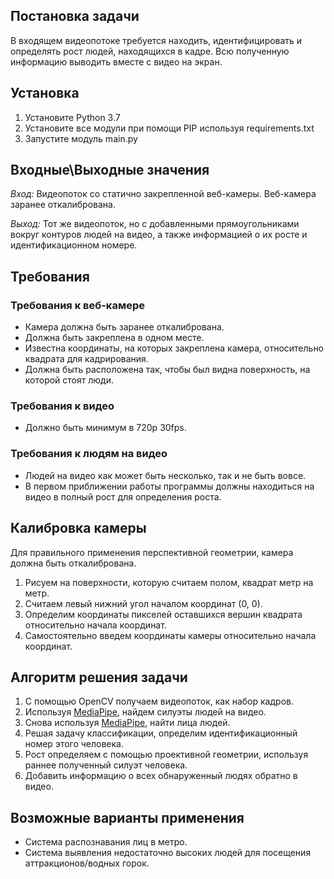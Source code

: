 ## Постановка задачи
В входящем видеопотоке требуется находить, идентифицировать и определять рост людей, находящихся в кадре. Всю полученную информацию выводить вместе с видео на экран.

## Установка
1. Установите Python 3.7
2. Установите все модули при помощи PIP используя requirements.txt
3. Запустите модуль main.py

## Входные\Выходные значения
*Вход:* 
Видеопоток со статично закрепленной веб-камеры. Веб-камера заранее откалибрована.

*Выход:* 
Тот же видеопоток, но с добавленными прямоугольниками вокруг контуров людей на видео, а также информацией о их росте и идентификационном номере.

## Требования
### Требования к веб-камере
+ Камера должна быть заранее откалибрована.
+ Должна быть закреплена в одном месте.
+ Известна координаты, на которых закреплена камера, относительно квадрата для кадрирования.
+ Должна быть расположена так, чтобы был видна поверхность, на которой стоят люди.

### Требования к видео
+ Должно быть минимум в 720p 30fps.

### Требования к людям на видео
+ Людей на видео как может быть несколько, так и не быть вовсе.
+ В первом приближении работы программы должны находиться на видео в полный рост для определения роста.

## Калибровка камеры
Для правильного применения перспективной геометрии, камера должна быть откалибрована.
1. Рисуем на поверхности, которую считаем полом, квадрат метр на метр.
2. Считаем левый нижний угол началом координат (0, 0).
3. Определим координаты пикселей оставшихся вершин квадрата относительно начала координат.
4. Самостоятельно введем координаты камеры относительно начала координат.

## Алгоритм решения задачи
1. С помощью OpenCV получаем видеопоток, как набор кадров.
2. Используя [MediaPipe](https://google.github.io/mediapipe/), найдем силуэты людей на видео.
3. Снова используя [MediaPipe](https://google.github.io/mediapipe/), найти лица людей.
4. Решая задачу классификации, определим идентификационный номер этого человека.
5. Рост определяем с помощью проективной геометрии, используя раннее полученный силуэт человека.
6. Добавить информацию о всех обнаруженный людях обратно в видео.

## Возможные варианты применения
+ Система распознавания лиц в метро.
+ Система выявления недостаточно высоких людей для посещения аттракционов/водных горок.
